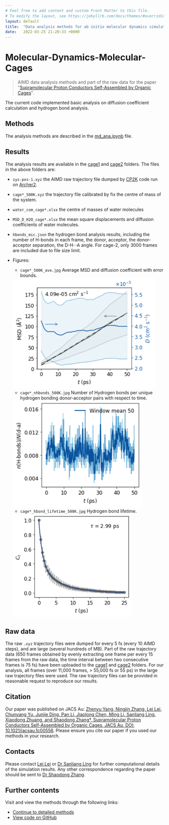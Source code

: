 ```yaml
---
# Feel free to add content and custom Front Matter to this file.
# To modify the layout, see https://jekyllrb.com/docs/themes/#overriding-theme-defaults
layout: default
title:  "Data analysis methods for ab initio molecular dynamics simulations"
date:   2022-03-25 21:20:33 +0000
---
```


# Molecular-Dynamics-Molecular-Cages
> AIMD data analysis methods and part of the raw data for the paper "[Supramolecular Proton Conductors Self-Assembled by Organic Cages](https://doi.org/10.1021/jacsau.1c00556)".

The current code implemented basic analysis on diffusion coefficient calculation and hydrogen bond analysis.

## Methods
The analysis methods are described in the [md_ana.ipynb](https://github.com/Lei-Lei-alpha/Molecular-Dynamics-Molecular-Cages/blob/main/md_ana.ipynb) file.

## Results
The analysis results are available in the [cage1](https://github.com/Lei-Lei-alpha/Molecular-Dynamics-Molecular-Cages/tree/main/cage1) and [cage2](https://github.com/Lei-Lei-alpha/Molecular-Dynamics-Molecular-Cages/tree/main/cage2) folders. The files in the above folders are:
- `sys-pos-1.xyz` the AIMD raw trajectory file dumped by [CP2K](https://www.cp2k.org/) code run on [Archer2](https://www.archer2.ac.uk/).
- `cage*_500K.xyz` the trajectory file calibrated by fix the centre of mass of the system.
- `water_com_cage*.xlsx` the centre of masses of water molecules
- `MSD_D_H2O_cage*.xlsx` the mean square displacements and diffusion coefficients of water molecules.
- `hbonds_mic.json` the hydrogen bond analysis results, including the number of H-bonds in each frame, the donor, acceptor, the donor-acceptor separation, the D-H&middot;&middot;&middot;A angle. For cage-2, only 3000 frames are included due to file size limit.
- Figures:
  - `cage*_500K_ave.jpg` Average MSD and diffusion coefficient with error bounds.

  <img src="./output_48_0.png" alt="MSD/D-t" title="MSD and instant diffusion coefficient as a function of time" style="width:450px;"/>
  
  - `cage*_nhbonds_500K.jpg` Number of Hydrogen bonds per unique hydrogen bonding donor-acceptor pairs with respect to time.

  <img src="./output_80_0.png" alt="nH-bonds" title="Number of H bonds per unique hydrogen bonding donor-acceptor pairs" style="width:410px;"/>
  
  - `cage*_hbond_lifetime_500K.jpg` Hydrogen bond lifetime.
  
  <img src="./output_87_0.png" alt="nH-bonds" title="Number of H bonds per unique hydrogen bonding donor-acceptor pairs" style="width:377px;"/>

## Raw data
The raw `.xyz` trajectory files were dumped for every 5 fs (every 10 AIMD steps), and are large (several hundreds of MB). Part of the raw trajectory data (650 frames obtained by evenly extracting one frame per every 15 frames from the raw data, the time interval between two consecutive frames is 75 fs) have been uploaded to the [cage1](https://github.com/Lei-Lei-alpha/Molecular-Dynamics-Molecular-Cages/tree/main/cage1) and [cage2](https://github.com/Lei-Lei-alpha/Molecular-Dynamics-Molecular-Cages/tree/main/cage2) folders. For our analysis, all frames (over 11,000 frames, > 55,000 fs or 55 ps) in the large raw trajectory files were used. The raw trajectory files can be provided in reasonable request to reproduce our results.

## Citation
Our paper was published on JACS Au: [Zhenyu Yang, Ningjin Zhang, Lei Lei, Chunyang Yu, Junjie Ding, Pan Li, Jiaolong Chen, Ming Li, Sanliang Ling, Xiaodong Zhuang, and Shaodong Zhang*, Supramolecular Proton Conductors Self-Assembled by Organic Cages, JACS Au, DOI: 10.1021/jacsau.1c00556](https://doi.org/10.1021/jacsau.1c00556).
Please ensure you cite our paper if you used our methods in your research.

## Contacts
Please contact [Lei Lei](mailto:Lei.Lei@nottingham.ac.uk) or [Dr Sanliang Ling](mailto:sanliang.ling@nottingham.ac.uk) for further computational details of the simulation results. Any other correspondence regarding the paper should be sent to [Dr Shaodong Zhang](mailto:sdzhang@sjtu.edu.cn).

## Further contents
Visit and view the methods through the following links:
- [Continue to detailed methods][Detailed methods]
- [View code on GitHub][github link]

[Detailed methods]: https://lei-lei-alpha.github.io/Molecular-Dynamics-Molecular-Cages/md_ana
[github link]: https://github.com/Lei-Lei-alpha/Molecular-Dynamics-Molecular-Cages/blob/main/md_ana.ipynb